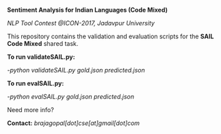 **Sentiment Analysis for Indian Languages (Code Mixed)**

_NLP Tool Contest @ICON-2017, Jadavpur University_

This repository contains the validation and evaluation scripts for the **SAIL Code Mixed** shared task. 

**To run validateSAIL.py:**

-_python validateSAIL.py gold.json predicted.json_


**To run evalSAIL.py:**

-_python evalSAIL.py gold.json predicted.json_


Need more info?

**Contact:** _brajagopal[dot]cse[at]gmail[dot]com_
